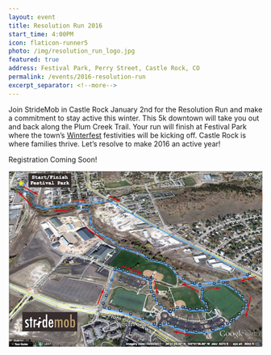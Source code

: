 ```yaml
---
layout: event
title: Resolution Run 2016
start_time: 4:00PM
icon: flaticon-runner5
photo: /img/resolution_run_logo.jpg
featured: true
address: Festival Park, Perry Street, Castle Rock, CO
permalink: /events/2016-resolution-run
excerpt_separator: <!--more-->
---
```


Join StrideMob in Castle Rock January 2nd for the Resolution Run and make a commitment to stay active this winter. This 5k downtown will take you out and back along the Plum Creek Trail. Your run will finish at Festival Park where the town’s [Winterfest](http://visitcastlerock.org/event/season-star-winterfest/) festivities will be kicking off. Castle Rock is where families thrive. Let’s resolve to make 2016 an active year!

Registration Coming Soon!
<!--more-->

<img src="/img/resolution_run_map.png" class="pure-img" alt="Course Map">
